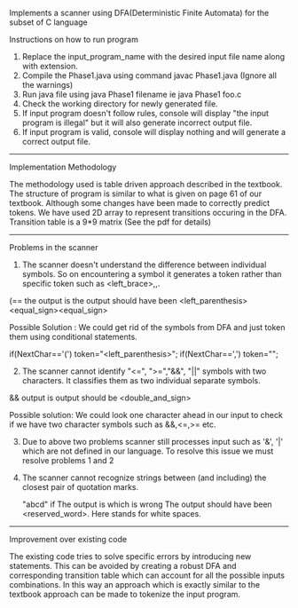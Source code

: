 Implements a scanner using DFA(Deterministic Finite Automata) for the subset of C language


Instructions on how to run program

1. Replace the input_program_name with the desired input file name along with extension.
2. Compile the Phase1.java using command javac Phase1.java  (Ignore all the warnings)
3. Run java file using java Phase1 filename   ie  java Phase1 foo.c
4. Check the working directory for newly generated file.
5. If input program doesn't follow rules, console will display "the input program is illegal" but it will also generate incorrect output file.
6. If input program is valid, console will display nothing and will generate a correct output file.
-----------------------------------------------------------------------------------------------------------------------------------------------------------------

Implementation Methodology

The methodology used is table driven approach described in the textbook. The structure of program is similar to what is given on page 61 of our textbook.
Although some changes have been made to correctly predict tokens.
We have used 2D array to represent transitions occuring in the DFA. Transition table is a 9*9 matrix (See the pdf for details)



--------------------------------------------------------------------------------------------------------------------------------------------------------------------

Problems in the scanner

1. The scanner doesn't understand the difference between individual symbols. So on encountering a symbol it generates a token <symbol> rather than specific token such as 
<left_brace>,<comma>,<semicolon>.


  (==  the output is <symbol><symbol><symbol> 
       the output should have been <left_parenthesis><equal_sign><equal_sign>

Possible Solution : We could get rid of the symbols from DFA and just token them using conditional statements. 
 
if(NextChar=='(')
   token="<left_parenthesis>";
if(NextChar==',')
   token="<comma>";

2. The scanner cannot identify "<=", ">=","&&", "||"  symbols with two characters. It classifies them as two individual separate symbols.

  && output is <symbol><symbol>
     output should be <double_and_sign> 

Possible solution: We could look one character ahead in our input to check if we have two character symbols such as &&,<=,>= etc. 

3. Due to above two problems scanner still processes input such as '&', '|' which are not defined in our language.
   To resolve this issue we must resolve problems 1 and 2

4. The scanner cannot recognize strings between (and including) the closest pair of quotation marks. 
  
   "abcd" if
   The output is <string> which is wrong
   The output should have been <string><ws><reserved_word>. Here <ws> stands for white spaces.	
   
    		

--------------------------------------------------------------------------------------------------------------------------------------------------------------------------

Improvement over existing code

The existing code tries to solve specific errors by introducing new statements. This can be avoided by creating a robust DFA and corresponding transition table 
which can account for all the possible inputs combinations. In this way an approach which is exactly similar to the textbook approach can be made to tokenize
the input program.
